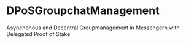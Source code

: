 # DPoSGroupchatManagement
Asynchonous and Decentral Groupmanagement in Messengern with Delegated Proof of Stake
